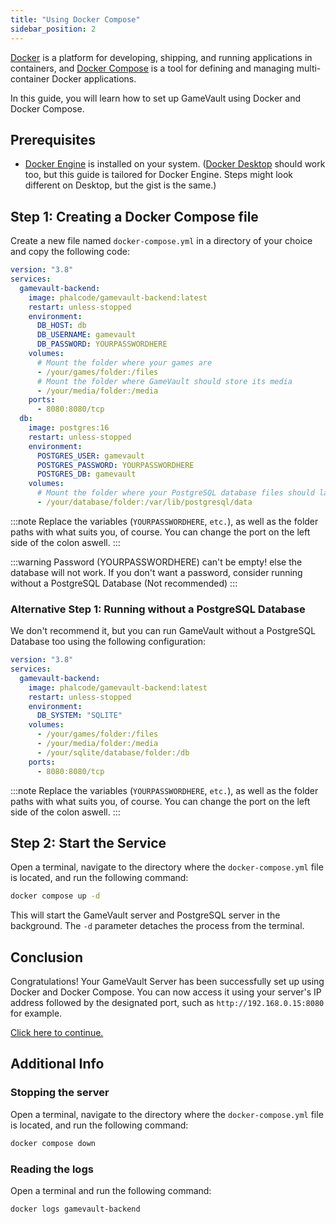 ```yaml
---
title: "Using Docker Compose"
sidebar_position: 2
---
```


[Docker](https://www.docker.com) is a platform for developing, shipping, and running applications in containers, and [Docker Compose](https://docs.docker.com/compose) is a tool for defining and managing multi-container Docker applications.

In this guide, you will learn how to set up GameVault using Docker and Docker Compose.

## Prerequisites

- [Docker Engine](https://docs.docker.com/engine/install/) is installed on your system. ([Docker Desktop](https://docs.docker.com/get-docker/) should work too, but this guide is tailored for Docker Engine. Steps might look different on Desktop, but the gist is the same.)

## Step 1: Creating a Docker Compose file

Create a new file named `docker-compose.yml` in a directory of your choice and copy the following code:

```yaml
version: "3.8"
services:
  gamevault-backend:
    image: phalcode/gamevault-backend:latest
    restart: unless-stopped
    environment:
      DB_HOST: db
      DB_USERNAME: gamevault
      DB_PASSWORD: YOURPASSWORDHERE
    volumes:
      # Mount the folder where your games are
      - /your/games/folder:/files
      # Mount the folder where GameVault should store its media
      - /your/media/folder:/media
    ports:
      - 8080:8080/tcp
  db:
    image: postgres:16
    restart: unless-stopped
    environment:
      POSTGRES_USER: gamevault
      POSTGRES_PASSWORD: YOURPASSWORDHERE
      POSTGRES_DB: gamevault
    volumes:
      # Mount the folder where your PostgreSQL database files should land
      - /your/database/folder:/var/lib/postgresql/data
```

:::note
Replace the variables (`YOURPASSWORDHERE`, `etc.`), as well as the folder paths with what suits you, of course. You can change the port on the left side of the colon aswell.
:::

:::warning
Password (YOURPASSWORDHERE) can't be empty! else the database will not work. If you don't want a password, consider running without a PostgreSQL Database (Not recommended)
:::

### Alternative Step 1: Running without a PostgreSQL Database

We don't recommend it, but you can run GameVault without a PostgreSQL Database too using the following configuration:

```yaml
version: "3.8"
services:
  gamevault-backend:
    image: phalcode/gamevault-backend:latest
    restart: unless-stopped
    environment:
      DB_SYSTEM: "SQLITE"
    volumes:
      - /your/games/folder:/files
      - /your/media/folder:/media
      - /your/sqlite/database/folder:/db
    ports:
      - 8080:8080/tcp
```

:::note
Replace the variables (`YOURPASSWORDHERE`, `etc.`), as well as the folder paths with what suits you, of course. You can change the port on the left side of the colon aswell.
:::

## Step 2: Start the Service

Open a terminal, navigate to the directory where the `docker-compose.yml` file is located, and run the following command:

```bash
docker compose up -d
```

This will start the GameVault server and PostgreSQL server in the background. The `-d` parameter detaches the process from the terminal.

## Conclusion

Congratulations! Your GameVault Server has been successfully set up using Docker and Docker Compose. You can now access it using your server's IP address followed by the designated port, such as `http://192.168.0.15:8080` for example.

[Click here to continue.](setup.md#what-next)

## Additional Info

### Stopping the server

Open a terminal, navigate to the directory where the `docker-compose.yml` file is located, and run the following command:

```bash
docker compose down
```

### Reading the logs

Open a terminal and run the following command:

```bash
docker logs gamevault-backend
```
